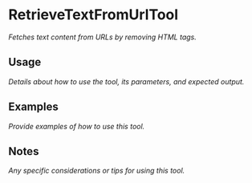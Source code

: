 ﻿# RetrieveTextFromUrlTool

*Fetches text content from URLs by removing HTML tags.*

## Usage

*Details about how to use the tool, its parameters, and expected output.*

## Examples

*Provide examples of how to use this tool.*

## Notes

*Any specific considerations or tips for using this tool.*